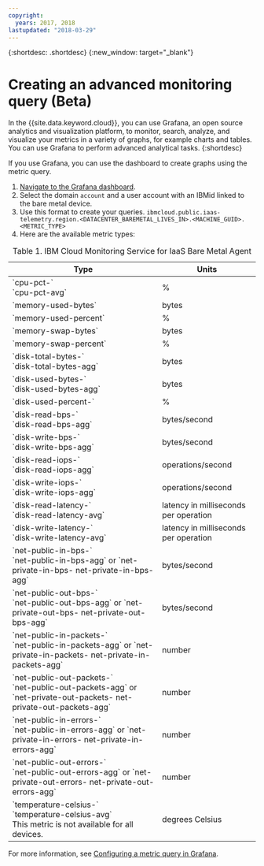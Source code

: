 ```yaml
---
copyright:
  years: 2017, 2018
lastupdated: "2018-03-29"
---
```


{:shortdesc: .shortdesc}
{:new_window: target="_blank"}

# Creating an advanced monitoring query (Beta)

In the {{site.data.keyword.cloud}}, you can use Grafana, an open source analytics and visualization platform, to monitor, search, analyze, and visualize your metrics in a variety of graphs, for example charts and tables. You can use Grafana to perform advanced analytical tasks. 
{:shortdesc}

If you use Grafana, you can use the dashboard to create graphs using the metric query.
1. [Navigate to the Grafana dashboard](https://console.bluemix.net/docs/services/cloud-monitoring/grafana/navigating_grafana.html#navigating_grafana).
2. Select the domain `account` and a user account with an IBMid linked to the bare metal device. 
3. Use this format to create your queries.
`ibmcloud.public.iaas-telemetry.region.<DATACENTER_BAREMETAL_LIVES_IN>.<MACHINE_GUID>.<METRIC_TYPE>`
4. Here are the available metric types:
<table>
   <CAPTION>Table 1. IBM Cloud Monitoring Service for IaaS Bare Metal Agent</CAPTION>
   <THEAD>
   <TR>
   <th>Type</th>
     <th>Units</th>
   </TR>
   </THEAD>
   <TBODY>
     <tr>
       <td>`cpu-pct-<id>`<br>`cpu-pct-avg`</td>
       <td>%</td>
     </tr>
     <tr>
       <td>`memory-used-bytes`</td>
       <td>bytes</td>
     </tr>
   <tr>
       <td>`memory-used-percent`</td>
       <td>%</td>
     </tr>
     <tr>
       <td>`memory-swap-bytes`</td>
       <td>bytes</td>
     </tr>
     <tr>
       <td>`memory-swap-percent`</td>
       <td>%</td>
     </tr>
     <tr>
       <td>`disk-total-bytes-<id>` <br>`disk-total-bytes-agg`</td>
       <td>bytes</td>
     </tr>
     <tr>
       <td>`disk-used-bytes-<id>` <br>`disk-used-bytes-agg`</td>
       <td>bytes</td>
     </tr>
   <tr>
       <td>`disk-used-percent-<id>`</td>
       <td>%</td>
     </tr>
     <tr>
       <td>`disk-read-bps-<id>` <br>`disk-read-bps-agg`</td>
       <td>bytes/second</td>
     </tr>
     <tr>
       <td>`disk-write-bps-<id>`<br>`disk-write-bps-agg`</td>
       <td>bytes/second</td>
     </tr>
     <tr>
       <td>`disk-read-iops-<id>`<br>`disk-read-iops-agg`</td>
       <td>operations/second</td>
     </tr>
      <tr>
       <td>`disk-write-iops-<id>`<br>`disk-write-iops-agg`</td>
       <td>operations/second</td>
     </tr>
     <tr>
       <td>`disk-read-latency-<id>`<br>`disk-read-latency-avg`</td>
       <td>latency in milliseconds per operation</td>
     </tr>
    <tr>
       <td>`disk-write-latency-<id>`<br>`disk-write-latency-avg`</td>
       <td>latency in milliseconds per operation</td>
     </tr>
     <tr>
       <td>`net-public-in-bps-<id>`<br>`net-public-in-bps-agg` or `net-private-in-bps-<id>
net-private-in-bps-agg`</td>
       <td>bytes/second</td>
     </tr>
      <tr>
       <td>`net-public-out-bps-<id>`<br>`net-public-out-bps-agg` or `net-private-out-bps-<id>
net-private-out-bps-agg`</td>
       <td>bytes/second</td>
     </tr>
     <tr>
       <td>`net-public-in-packets-<id>`<br>`net-public-in-packets-agg` or `net-private-in-packets-<id> net-private-in-packets-agg`</td>
       <td>number</td>
     </tr>
   <tr>
       <td>`net-public-out-packets-<id>`<br>`net-public-out-packets-agg` or `net-private-out-packets-<id> net-private-out-packets-agg`</td>
       <td>number</td>
     </tr>
   <tr>
       <td>`net-public-in-errors-<id>` <br>`net-public-in-errors-agg` or `net-private-in-errors-<id> net-private-in-errors-agg`</td>
       <td>number</td>
     </tr>
      <tr>
       <td>`net-public-out-errors-<id>` <br>`net-public-out-errors-agg` or `net-private-out-errors-<id> net-private-out-errors-agg`</td>
       <td>number</td>
     </tr>
    <tr>
       <td>`temperature-celsius-<id>` <br>`temperature-celsius-avg`
         <br>This metric is not available for all devices.</td>
       <td>degrees Celsius</td>
     </tr>
   </TBODY>
   </table>

For more information, see [Configuring a metric query in Grafana](https://console.bluemix.net/docs/services/cloud-monitoring/grafana/define_query.html#define_query).
